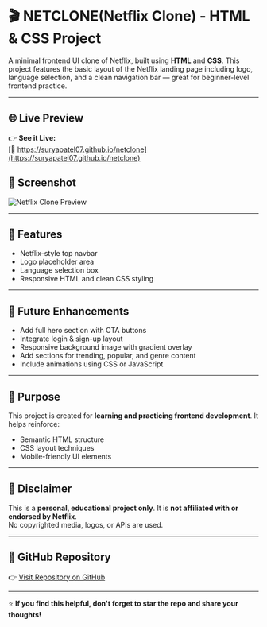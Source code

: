 # 🎬 NETCLONE(Netflix Clone) - HTML & CSS Project

A minimal frontend UI clone of Netflix, built using **HTML** and **CSS**. This project features the basic layout of the Netflix landing page including logo, language selection, and a clean navigation bar — great for beginner-level frontend practice.

---

## 🌐 Live Preview

👉 **See it Live:**  
[🔗 https://suryapatel07.github.io/netclone](https://suryapatel07.github.io/netclone)


## 📸 Screenshot

![Netflix Clone Preview](images/homepage)



---

## 🚀 Features

- Netflix-style top navbar
- Logo placeholder area
- Language selection box
- Responsive HTML and clean CSS styling

---

## 🔧 Future Enhancements

- Add full hero section with CTA buttons
- Integrate login & sign-up layout
- Responsive background image with gradient overlay
- Add sections for trending, popular, and genre content
- Include animations using CSS or JavaScript

---

## 🎯 Purpose

This project is created for **learning and practicing frontend development**. It helps reinforce:

- Semantic HTML structure
- CSS layout techniques
- Mobile-friendly UI elements

---

## 📃 Disclaimer

This is a **personal, educational project only**. It is **not affiliated with or endorsed by Netflix**.  
No copyrighted media, logos, or APIs are used.

---

## 🔗 GitHub Repository

👉 [Visit Repository on GitHub](https://github.com/suryapatel07/netclone)

---

⭐ **If you find this helpful, don't forget to star the repo and share your thoughts!**

